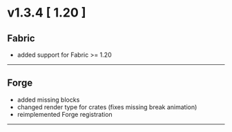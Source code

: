 # v1.3.4 [ 1.20 ]


## Fabric
* added support for Fabric >= 1.20
---

## Forge
* added missing blocks
* changed render type for crates (fixes missing break animation)
* reimplemented Forge registration
---